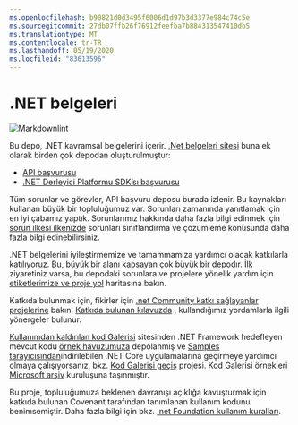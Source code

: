 ```yaml
---
ms.openlocfilehash: b90821d0d3495f6006d1d97b3d3377e984c74c5e
ms.sourcegitcommit: 27db07ffb26f76912feefba7b884313547410db5
ms.translationtype: MT
ms.contentlocale: tr-TR
ms.lasthandoff: 05/19/2020
ms.locfileid: "83613596"
---
```

# <a name="net-docs"></a>.NET belgeleri

![Markdownlint](https://github.com/dotnet/docs/workflows/Markdownlint/badge.svg)

Bu depo, .NET kavramsal belgelerini içerir. [.Net belgeleri sitesi](https://docs.microsoft.com/dotnet) buna ek olarak birden çok depodan oluşturulmuştur:

- [API başvurusu](https://github.com/dotnet/dotnet-api-docs)
- [.NET Derleyici Platformu SDK’sı başvurusu](https://github.com/dotnet/roslyn-api-docs)

Tüm sorunlar ve görevler, API başvuru deposu burada izlenir. Bu kaynakları kullanan büyük bir topluluğumuz var. Sorunları zamanında yanıtlamak için en iyi çabamız yaptık. Sorunlarımız hakkında daha fazla bilgi edinmek için [sorun ilkesi ilkenizde](issues-policy.md) sorunları sınıflandırma ve çözümleme konusunda daha fazla bilgi edinebilirsiniz.

.NET belgelerini iyileştirmemize ve tamammamıza yardımcı olacak katkılarla katılıyoruz. Bu, büyük bir alanı kapsayan çok büyük bir depodır. İlk ziyaretiniz varsa, bu depodaki sorunlara ve projelere yönelik yardım için [etiketlerimize ve proje yol](styleguide/labels-projects.md) haritasına bakın.

Katkıda bulunmak için, fikirler için [.net Community katkı sağlayanlar projelerine](https://github.com/dotnet/docs/projects/35) bakın. [Katkıda bulunan kılavuzda](CONTRIBUTING.md) , kullandığımız yordamlarla ilgili yönergeler bulunur.

[Kullanımdan kaldırılan kod Galerisi](https://docs.microsoft.com/teamblog/msdn-code-gallery-retired) sitesinden .NET Framework hedefleyen mevcut kodu [örnek havuzumuza](https://github.com/dotnet/samples) depolanmış ve [Samples tarayıcısından](https://docs.microsoft.com/samples/browse)indirilebilen .NET Core uygulamalarına geçirmeye yardımcı olmaya çalışıyorsanız, bkz. [Kod Galerisi geçiş](https://github.com/dotnet/docs/projects/88) projesi. Kod Galerisi örnekleri [Microsoft arşiv](https://github.com/microsoftarchive?q=msdn-code-gallery) kuruluşuna taşınmıştır.

Bu proje, topluluğumuza beklenen davranışı açıklığa kavuşturmak için katkıda bulunan Covenant tarafından tanımlanan kullanım kodunu benimsemiştir.
Daha fazla bilgi için bkz. [.net Foundation kullanım kuralları](https://dotnetfoundation.org/code-of-conduct).
